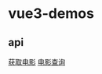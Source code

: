 # vue3-demos

## api

[获取电影](https://api.themoviedb.org/3/discover/movie?sort_by=popularity.desc&api_key=04c35731a5ee918f014970082a0088b1&page=1)
[电影查询](https://api.themoviedb.org/3/search/movie?&api_key=04c35731a5ee918f014970082a0088b1&query=)
